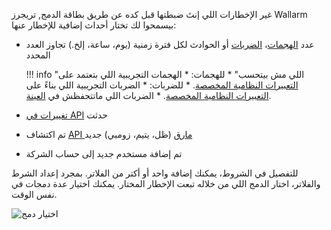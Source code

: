 غير الإخطارات اللي إنتَ ضبطتها قبل كده عن طريق بطاقة الدمج, تريجرز Wallarm بيسمحوا لك تختار أحداث إضافية للإخطار عنها:

* عدد [الهجمات](../../../glossary-en.md#attack)، [الضربات](../../../glossary-en.md#hit) أو الحوادث لكل فترة زمنية (يوم، ساعة، إلخ.) تجاوز العدد المحدد

    !!! info "اللي مش بيتحسب"
        * للهجمات: 
            * الهجمات التجريبية اللي بتعتمد على [التعبيرات النظامية المخصصة](../../../user-guides/rules/regex-rule.md).
        * للضربات:
            * الضربات التجريبية اللي بناءً على [التعبيرات النظامية المخصصة](../../../user-guides/rules/regex-rule.md).
            * الضربات اللي ماتتحفظش في [العينة](../../events/analyze-attack.md#sampling-of-hits).

* [تغييرات في API](../../../api-discovery/track-changes.md) حدثت
* تم اكتشاف [API مارق](../../../api-discovery/rogue-api.md) (ظل، يتيم، زومبي) جديد
* تم إضافة مستخدم جديد إلى حساب الشركة

للتفصيل في الشروط، يمكنك إضافة واحد أو أكتر من الفلاتر. بمجرد إعداد الشرط والفلاتر، اختار الدمج اللي من خلاله تبعت الإخطار المختار. يمكنك اختيار عدة دمجات في نفس الوقت.

![اختيار دمج](../../../images/user-guides/triggers/select-integration.png)